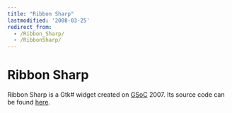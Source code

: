 ```yaml
---
title: "Ribbon Sharp"
lastmodified: '2008-03-25'
redirect_from:
  - /Ribbon_Sharp/
  - /RibbonSharp/
---
```


Ribbon Sharp
============

Ribbon Sharp is a Gtk\# widget created on [GSoC](/StudentProjects) 2007. Its source code can be found [here](http://mono-soc-2007.googlecode.com/svn/trunk/laurent/src/Ribbons/).

